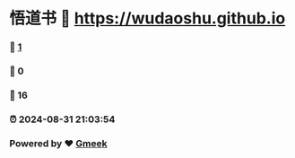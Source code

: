 # 悟道书 :link: https://wudaoshu.github.io 
### :page_facing_up: [1](https://wudaoshu.github.io/tag.html) 
### :speech_balloon: 0 
### :hibiscus: 16 
### :alarm_clock: 2024-08-31 21:03:54 
### Powered by :heart: [Gmeek](https://github.com/Meekdai/Gmeek)
